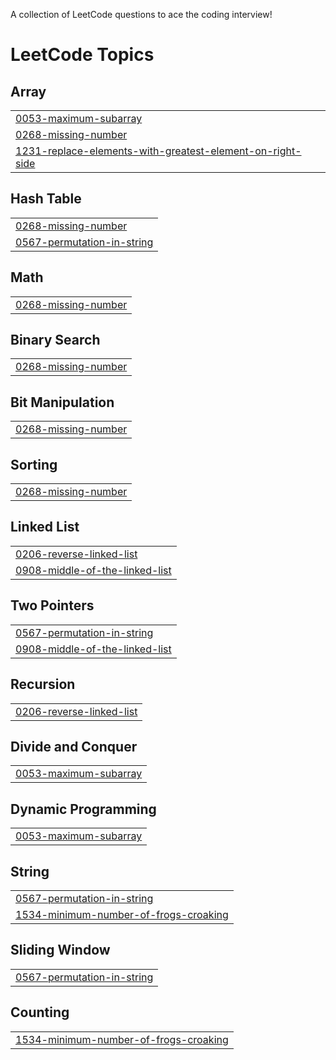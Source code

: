 A collection of LeetCode questions to ace the coding interview!

<!---LeetCode Topics Start-->
# LeetCode Topics
## Array
|  |
| ------- |
| [0053-maximum-subarray](https://github.com/arjittiwari/LeetCode/tree/master/0053-maximum-subarray) |
| [0268-missing-number](https://github.com/arjittiwari/LeetCode/tree/master/0268-missing-number) |
| [1231-replace-elements-with-greatest-element-on-right-side](https://github.com/arjittiwari/LeetCode/tree/master/1231-replace-elements-with-greatest-element-on-right-side) |
## Hash Table
|  |
| ------- |
| [0268-missing-number](https://github.com/arjittiwari/LeetCode/tree/master/0268-missing-number) |
| [0567-permutation-in-string](https://github.com/arjittiwari/LeetCode/tree/master/0567-permutation-in-string) |
## Math
|  |
| ------- |
| [0268-missing-number](https://github.com/arjittiwari/LeetCode/tree/master/0268-missing-number) |
## Binary Search
|  |
| ------- |
| [0268-missing-number](https://github.com/arjittiwari/LeetCode/tree/master/0268-missing-number) |
## Bit Manipulation
|  |
| ------- |
| [0268-missing-number](https://github.com/arjittiwari/LeetCode/tree/master/0268-missing-number) |
## Sorting
|  |
| ------- |
| [0268-missing-number](https://github.com/arjittiwari/LeetCode/tree/master/0268-missing-number) |
## Linked List
|  |
| ------- |
| [0206-reverse-linked-list](https://github.com/arjittiwari/LeetCode/tree/master/0206-reverse-linked-list) |
| [0908-middle-of-the-linked-list](https://github.com/arjittiwari/LeetCode/tree/master/0908-middle-of-the-linked-list) |
## Two Pointers
|  |
| ------- |
| [0567-permutation-in-string](https://github.com/arjittiwari/LeetCode/tree/master/0567-permutation-in-string) |
| [0908-middle-of-the-linked-list](https://github.com/arjittiwari/LeetCode/tree/master/0908-middle-of-the-linked-list) |
## Recursion
|  |
| ------- |
| [0206-reverse-linked-list](https://github.com/arjittiwari/LeetCode/tree/master/0206-reverse-linked-list) |
## Divide and Conquer
|  |
| ------- |
| [0053-maximum-subarray](https://github.com/arjittiwari/LeetCode/tree/master/0053-maximum-subarray) |
## Dynamic Programming
|  |
| ------- |
| [0053-maximum-subarray](https://github.com/arjittiwari/LeetCode/tree/master/0053-maximum-subarray) |
## String
|  |
| ------- |
| [0567-permutation-in-string](https://github.com/arjittiwari/LeetCode/tree/master/0567-permutation-in-string) |
| [1534-minimum-number-of-frogs-croaking](https://github.com/arjittiwari/LeetCode/tree/master/1534-minimum-number-of-frogs-croaking) |
## Sliding Window
|  |
| ------- |
| [0567-permutation-in-string](https://github.com/arjittiwari/LeetCode/tree/master/0567-permutation-in-string) |
## Counting
|  |
| ------- |
| [1534-minimum-number-of-frogs-croaking](https://github.com/arjittiwari/LeetCode/tree/master/1534-minimum-number-of-frogs-croaking) |
<!---LeetCode Topics End-->